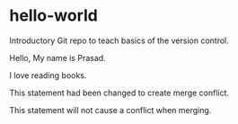 # hello-world
Introductory Git repo to teach basics of the version control.

Hello, My name is Prasad.

I love reading books.

This statement had been changed to create merge conflict.

This statement will not cause a conflict when merging.

